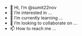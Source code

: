 - 👋 Hi, I’m @sumit22nov
- 👀 I’m interested in ...
- 🌱 I’m currently learning ...
- 💞️ I’m looking to collaborate on ...
- 📫 How to reach me ...

<!---
sumit22nov/sumit22nov is a ✨ special ✨ repository because its `README.md` (this file) appears on your GitHub profile.
You can click the Preview link to take a look at your changes.
--->
